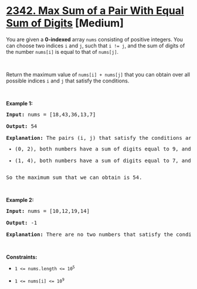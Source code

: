 # [2342. Max Sum of a Pair With Equal Sum of Digits](https://leetcode.com/problems/max-sum-of-a-pair-with-equal-sum-of-digits/description/) [Medium]

You are given a <b>0-indexed</b> array `nums` consisting of positive integers. You can choose two indices `i` and `j`, such that `i != j`, and the sum of digits of the number `nums[i]` is equal to that of `nums[j]`.

<br>

Return the maximum value of `nums[i] + nums[j]` that you can obtain over all possible indices `i` and `j` that satisfy the conditions.

<p>&nbsp;</p>
<p><b>Example 1:</b></p>

<pre>
<b>Input:</b> nums = [18,43,36,13,7]

<b>Output:</b> 54

<b>Explanation:</b> The pairs (i, j) that satisfy the conditions are:
<ul><li>(0, 2), both numbers have a sum of digits equal to 9, and their sum is 18 + 36 = 54.</li>
<li>(1, 4), both numbers have a sum of digits equal to 7, and their sum is 43 + 7 = 50.</li></ul>
So the maximum sum that we can obtain is 54.
</pre>

<br>
<p><b>Example 2:</b></p>

<pre>
<b>Input:</b> nums = [10,12,19,14]

<b>Output:</b> -1

<b>Explanation:</b> There are no two numbers that satisfy the conditions, so we return -1.
</pre>

<p>&nbsp;</p>
<p><b>Constraints:</b></p>
<ul>
<li><code>1 <= nums.length <= 10<sup>5</sup></code></li>
<br>
<li><code>1 <= nums[i] <= 10<sup>9</sup></code></li>
</ul>
